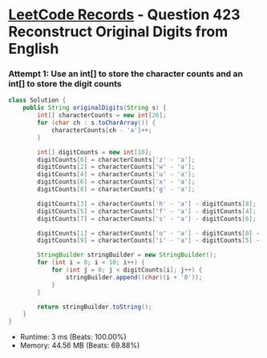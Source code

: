 # [LeetCode Records](../../README.md) - Question 423 Reconstruct Original Digits from English

### Attempt 1: Use an int[] to store the character counts and an int[] to store the digit counts
```java
class Solution {
    public String originalDigits(String s) {
        int[] characterCounts = new int[26];
        for (char ch : s.toCharArray()) {
            characterCounts[ch - 'a']++;
        }

        int[] digitCounts = new int[10];
        digitCounts[0] = characterCounts['z' - 'a'];
        digitCounts[2] = characterCounts['w' - 'a'];
        digitCounts[4] = characterCounts['u' - 'a'];
        digitCounts[6] = characterCounts['x' - 'a'];
        digitCounts[8] = characterCounts['g' - 'a'];

        digitCounts[3] = characterCounts['h' - 'a'] - digitCounts[8];
        digitCounts[5] = characterCounts['f' - 'a'] - digitCounts[4];
        digitCounts[7] = characterCounts['s' - 'a'] - digitCounts[6];

        digitCounts[1] = characterCounts['o' - 'a'] - digitCounts[0] - digitCounts[2] - digitCounts[4];
        digitCounts[9] = characterCounts['i' - 'a'] - digitCounts[5] - digitCounts[6] - digitCounts[8];

        StringBuilder stringBuilder = new StringBuilder();
        for (int i = 0; i < 10; i++) {
            for (int j = 0; j < digitCounts[i]; j++) {
                stringBuilder.append((char)(i + '0'));
            }
        }

        return stringBuilder.toString();
    }
}
```
- Runtime: 3 ms (Beats: 100.00%)
- Memory: 44.56 MB (Beats: 69.88%)

<br>
